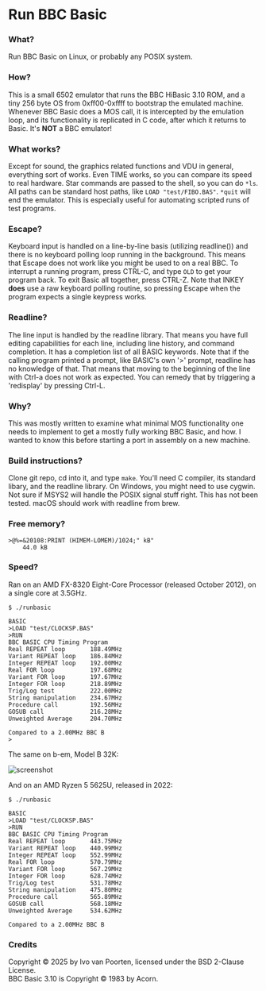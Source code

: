 # Run BBC Basic

### What?

Run BBC Basic on Linux, or probably any POSIX system.

### How?

This is a small 6502 emulator that runs the BBC HiBasic 3.10 ROM, and a tiny 256 byte OS from 0xff00-0xffff to bootstrap the emulated machine.
Whenever BBC Basic does a MOS call, it is intercepted by the emulation loop, and its functionality is replicated in C code, after which it returns to Basic.
It's **NOT** a BBC emulator!

### What works?

Except for sound, the graphics related functions and VDU in general, everything sort of works.
Even TIME works, so you can compare its speed to real hardware.
Star commands are passed to the shell, so you can do ```*ls```.
All paths can be standard host paths, like ```LOAD "test/FIBO.BAS"```.
```*quit``` will end the emulator.
This is especially useful for automating scripted runs of test programs.

### Escape?

Keyboard input is handled on a line-by-line basis (utilizing readline()) and there is no keyboard polling loop running in the background.
This means that Escape does not work like you might be used to on a real BBC.
To interrupt a running program, press CTRL-C, and type ```OLD``` to get your program back.
To exit Basic all together, press CTRL-Z.
Note that INKEY **does** use a raw keyboard polling routine, so pressing Escape when the program expects a single keypress works.

### Readline?

The line input is handled by the readline library.
That means you have full editing capabilities for each line, including line history, and command completion.
It has a completion list of all BASIC keywords.
Note that if the calling program printed a prompt, like BASIC's own '>' prompt, readline has no knowledge of that.
That means that moving to the beginning of the line with Ctrl-a does not work as expected. You can remedy that by triggering a 'redisplay'
by pressing Ctrl-L.

### Why?

This was mostly written to examine what minimal MOS functionality one needs to implement to get a mostly fully working BBC Basic, and how.
I wanted to know this before starting a port in assembly on a new machine.

### Build instructions?

Clone git repo, cd into it, and type ```make```. You'll need C compiler, its standard libary, and the readline library.
On Windows, you might need to use cygwin. Not sure if MSYS2 will handle the POSIX signal stuff right. This has not been tested.
macOS should work with readline from brew.

### Free memory?

```
>@%=&20108:PRINT (HIMEM-LOMEM)/1024;" kB"
    44.0 kB
```

### Speed?

Ran on an AMD FX-8320 Eight-Core Processor (released October 2012), on a single core at 3.5GHz.

```
$ ./runbasic 

BASIC
>LOAD "test/CLOCKSP.BAS"
>RUN
BBC BASIC CPU Timing Program
Real REPEAT loop       188.49MHz
Variant REPEAT loop    186.84MHz
Integer REPEAT loop    192.00MHz
Real FOR loop          197.68MHz
Variant FOR loop       197.67MHz
Integer FOR loop       218.89MHz
Trig/Log test          222.00MHz
String manipulation    234.67MHz
Procedure call         192.56MHz
GOSUB call             216.28MHz
Unweighted Average     204.70MHz

Compared to a 2.00MHz BBC B
>
```

The same on b-em, Model B 32K:

![screenshot](doc/b-em-clocksp.png)

And on an AMD Ryzen 5 5625U, released in 2022:

```
$ ./runbasic

BASIC
>LOAD "test/CLOCKSP.BAS"
>RUN
BBC BASIC CPU Timing Program
Real REPEAT loop       443.75MHz
Variant REPEAT loop    440.99MHz
Integer REPEAT loop    552.99MHz
Real FOR loop          570.79MHz
Variant FOR loop       567.29MHz
Integer FOR loop       628.74MHz
Trig/Log test          531.78MHz
String manipulation    475.80MHz
Procedure call         565.89MHz
GOSUB call             568.18MHz
Unweighted Average     534.62MHz

Compared to a 2.00MHz BBC B
```

### Credits

Copyright © 2025 by Ivo van Poorten, licensed under the BSD 2-Clause License.  
BBC Basic 3.10 is Copyright © 1983 by Acorn.

